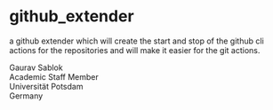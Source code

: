 # github_extender
a github extender which will create the start and stop of the github cli actions for the repositories and will make it easier for the git actions.

Gaurav Sablok \
Academic Staff Member \
Universität Potsdam \
Germany
